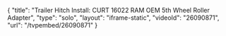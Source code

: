 {
    "title": "Trailer Hitch Install: CURT 16022 RAM OEM 5th Wheel Roller Adapter",
    "type": "solo",
    "layout": "iframe-static",
    "videoId": "26090871",
    "url": "\/tvpembed\/26090871"
}